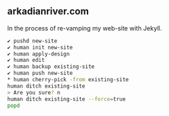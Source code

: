 ## arkadianriver.com

In the process of re-vamping my web-site with Jekyll.

```sh
✔ pushd new-site
✔ human init new-site
✔ human apply-design
✔ human edit
✔ human backup existing-site
✔ human push new-site
* human cherry-pick -from existing-site
human ditch existing-site
> Are you sure? n
human ditch existing-site --force=true
popd
```
